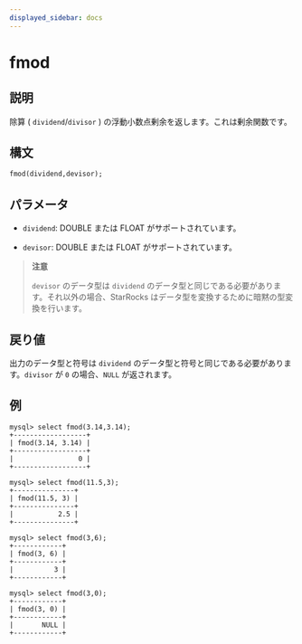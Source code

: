 ```yaml
---
displayed_sidebar: docs
---
```


# fmod

## 説明

除算 ( `dividend`/`divisor` ) の浮動小数点剰余を返します。これは剰余関数です。

## 構文

```SQL
fmod(dividend,devisor);
```

## パラメータ

- `dividend`:  DOUBLE または FLOAT がサポートされています。

- `devisor`: DOUBLE または FLOAT がサポートされています。

> **注意**
>
> `devisor` のデータ型は `dividend` のデータ型と同じである必要があります。それ以外の場合、StarRocks はデータ型を変換するために暗黙の型変換を行います。

## 戻り値

出力のデータ型と符号は `dividend` のデータ型と符号と同じである必要があります。`divisor` が `0` の場合、`NULL` が返されます。

## 例

```Plaintext
mysql> select fmod(3.14,3.14);
+------------------+
| fmod(3.14, 3.14) |
+------------------+
|                0 |
+------------------+

mysql> select fmod(11.5,3);
+---------------+
| fmod(11.5, 3) |
+---------------+
|           2.5 |
+---------------+

mysql> select fmod(3,6);
+------------+
| fmod(3, 6) |
+------------+
|          3 |
+------------+

mysql> select fmod(3,0);
+------------+
| fmod(3, 0) |
+------------+
|       NULL |
+------------+
```